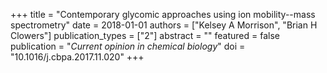 +++
title = "Contemporary glycomic approaches using ion mobility--mass spectrometry"
date = 2018-01-01
authors = ["Kelsey A Morrison", "Brian H Clowers"]
publication_types = ["2"]
abstract = ""
featured = false
publication = "*Current opinion in chemical biology*"
doi = "10.1016/j.cbpa.2017.11.020"
+++


